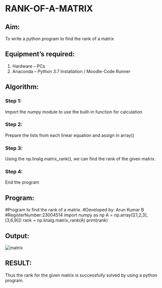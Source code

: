 # RANK-OF-A-MATRIX
## Aim:
To write a python program to find the rank of a matrix
## Equipment’s required:
1. 	Hardware – PCs
2. 	Anaconda – Python 3.7 Installation / Moodle-Code Runner
## Algorithm:
### Step 1: 
Import the numpy module to use the bulit-in function for calculation
### Step 2: 
Prepare the lists from each linear equation and assign in array()
### Step 3: 
Using the np.linalg.matrix_rank(), we can find the rank of the given matrix.
### Step 4: 
End the program
## Program:
#Program to find the rank of a matrix.
#Developed by: Arun Kumar B
#RegisterNumber:23004514
import numpy as np
A = np.array([[1,2,3],[3,6,9]])
rank = np.linalg.matrix_rank(A)
print(rank)
## Output:
![matrix](https://github.com/Arun2005-create/RANK-OF-A-MATRIX/assets/138849356/86353f81-c62e-4244-aa87-83924645d88b)
## RESULT:
Thus the rank for the given matrix is successfully solved by  using a python program.

